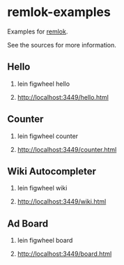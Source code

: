 # remlok-examples

Examples for [remlok](https://github.com/gumvic/remlok).

See the sources for more information.

## Hello

1) lein figwheel hello

2) [http://localhost:3449/hello.html](http://localhost:3449/hello.html)

## Counter

1) lein figwheel counter

2) [http://localhost:3449/counter.html](http://localhost:3449/counter.html)

## Wiki Autocompleter

1) lein figwheel wiki

2) [http://localhost:3449/wiki.html](http://localhost:3449/wiki.html)

## Ad Board

1) lein figwheel board

2) [http://localhost:3449/board.html](http://localhost:3449/board.html)